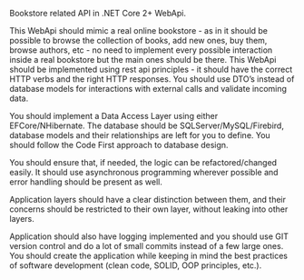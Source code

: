 
 Bookstore related API in .NET Core 2+ WebApi.


This WebApi should mimic a real online bookstore - as in it should be possible to browse the collection of books, add new ones, buy them, browse authors, etc - no need to implement every possible interaction inside a real bookstore but the main ones should be there. 
This WebApi should be implemented using rest api principles - it should have the correct HTTP verbs and the right HTTP responses.
You should use DTO’s instead of database models for interactions with external calls and validate incoming data.


You should implement a Data Access Layer using either EFCore/NHibernate. The database should be SQLServer/MySQL/Firebird, database models and their relationships are left for you to define. You should follow the Code First approach to database design.


You should ensure that, if needed, the logic can be refactored/changed easily. It should use asynchronous programming wherever possible and error handling should be present as well.

Application layers should have a clear distinction between them, and their concerns should be restricted to their own layer, without leaking into other layers.


Application should also have logging implemented and you should use GIT version control and do a lot of small commits instead of a few large ones. You should create the application while keeping in mind the best practices of software development (clean code, SOLID, OOP principles, etc.).
